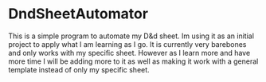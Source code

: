 # DndSheetAutomator
This is a simple program to automate my D&d sheet. Im using it as an initial project to apply what I am learning as I go.
It is currently very barebones and only works with my specific sheet. However as I learn more and have more time I will be adding more to it as well as making it work with a general template instead of only my specific sheet.
